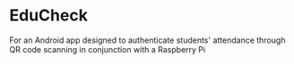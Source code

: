 # EduCheck
For an Android app designed to authenticate students' attendance through QR code scanning in conjunction with a Raspberry Pi
